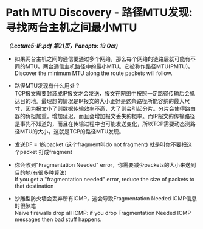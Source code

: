 # Path MTU Discovery - 路径MTU发现: 寻找两台主机之间最小MTU
***（Lecture5-IP.pdf 第21页，Panopto: 19 Oct)*** 

* 如果两台主机之间的通信要通过多个网络，那么每个网络的链路层就可能有不同的MTU。两台通信主机路径中的最小MTU。它被称作路径MTU(PMTU)。  
Discover the minimum MTU along the route packets will follow.

* 路径MTU发现有什么用处？  
TCP报文需要封装成IP报文才会发送，报文在网络中按照一定路径传输后会抵达目的地。最理想的情况是IP报文的大小正好是这条路径所能容纳的最大尺寸，因为报文小了则数据传输效率不高，大了则会引起分片。分片会使得路由器的负担加重，增加延迟，而且会增加报文丢失的概率。而IP报文的传输路径是事先不知道的，而且在传输过程中也可能发送变化，所以TCP需要动态测路径MTU的大小，这就是TCP的路径MTU发现。

* 发送DF = 1的packet (这个fragment叫do not fragment) 就是叫你不要把这个packet 打成fragment
* 你会收到"Fragmentation Needed" error，你需要减少packets的大小来送到目的地(有很多种算法)  
If you get a "fragmentation needed" error, reduce the size of packets to that destination

* 沙雕型防火墙会丢弃所有ICMP，这会导致Fragmentation Needed ICMP信息时很煞笔  
Naive firewalls drop all ICMP: if you drop Fragmentation Needed ICMP messages then bad stuff happens.